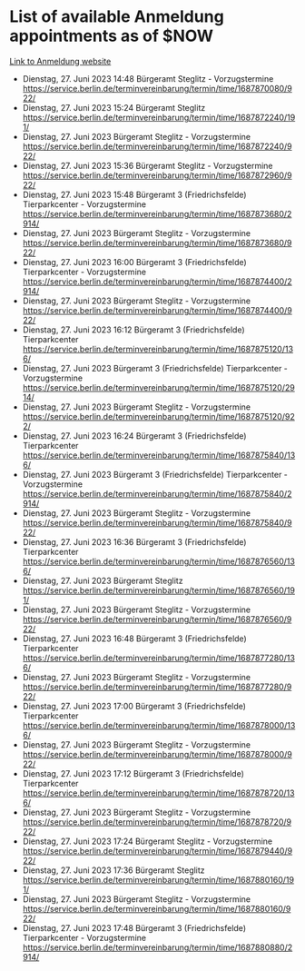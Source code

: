 # List of available Anmeldung appointments as of $NOW
[Link to Anmeldung website](https://service.berlin.de/terminvereinbarung/termin/tag.php?termin=1&anliegen[]=120686&dienstleisterlist=122210,122217,327316,122219,327312,122227,327314,122231,327346,122243,327348,122254,122252,329742,122260,329745,122262,329748,122271,327278,122273,327274,122277,327276,330436,122280,327294,122282,327290,122284,327292,122291,327270,122285,327266,122286,327264,122296,327268,150230,329760,122297,327286,122294,327284,122312,329763,122314,329775,122304,327330,122311,327334,122309,327332,317869,122281,327352,122279,329772,122283,122276,327324,122274,327326,122267,329766,122246,327318,122251,327320,122257,327322,122208,327298,122226,327300&herkunft=http%3A%2F%2Fservice.berlin.de%2Fdienstleistung%2F120686%2F)
- Dienstag, 27. Juni 2023 14:48 Bürgeramt Steglitz - Vorzugstermine https://service.berlin.de/terminvereinbarung/termin/time/1687870080/922/
- Dienstag, 27. Juni 2023 15:24 Bürgeramt Steglitz https://service.berlin.de/terminvereinbarung/termin/time/1687872240/191/
- Dienstag, 27. Juni 2023  Bürgeramt Steglitz - Vorzugstermine https://service.berlin.de/terminvereinbarung/termin/time/1687872240/922/
- Dienstag, 27. Juni 2023 15:36 Bürgeramt Steglitz - Vorzugstermine https://service.berlin.de/terminvereinbarung/termin/time/1687872960/922/
- Dienstag, 27. Juni 2023 15:48 Bürgeramt 3 (Friedrichsfelde) Tierparkcenter - Vorzugstermine https://service.berlin.de/terminvereinbarung/termin/time/1687873680/2914/
- Dienstag, 27. Juni 2023  Bürgeramt Steglitz - Vorzugstermine https://service.berlin.de/terminvereinbarung/termin/time/1687873680/922/
- Dienstag, 27. Juni 2023 16:00 Bürgeramt 3 (Friedrichsfelde) Tierparkcenter - Vorzugstermine https://service.berlin.de/terminvereinbarung/termin/time/1687874400/2914/
- Dienstag, 27. Juni 2023  Bürgeramt Steglitz - Vorzugstermine https://service.berlin.de/terminvereinbarung/termin/time/1687874400/922/
- Dienstag, 27. Juni 2023 16:12 Bürgeramt 3 (Friedrichsfelde) Tierparkcenter https://service.berlin.de/terminvereinbarung/termin/time/1687875120/136/
- Dienstag, 27. Juni 2023  Bürgeramt 3 (Friedrichsfelde) Tierparkcenter - Vorzugstermine https://service.berlin.de/terminvereinbarung/termin/time/1687875120/2914/
- Dienstag, 27. Juni 2023  Bürgeramt Steglitz - Vorzugstermine https://service.berlin.de/terminvereinbarung/termin/time/1687875120/922/
- Dienstag, 27. Juni 2023 16:24 Bürgeramt 3 (Friedrichsfelde) Tierparkcenter https://service.berlin.de/terminvereinbarung/termin/time/1687875840/136/
- Dienstag, 27. Juni 2023  Bürgeramt 3 (Friedrichsfelde) Tierparkcenter - Vorzugstermine https://service.berlin.de/terminvereinbarung/termin/time/1687875840/2914/
- Dienstag, 27. Juni 2023  Bürgeramt Steglitz - Vorzugstermine https://service.berlin.de/terminvereinbarung/termin/time/1687875840/922/
- Dienstag, 27. Juni 2023 16:36 Bürgeramt 3 (Friedrichsfelde) Tierparkcenter https://service.berlin.de/terminvereinbarung/termin/time/1687876560/136/
- Dienstag, 27. Juni 2023  Bürgeramt Steglitz https://service.berlin.de/terminvereinbarung/termin/time/1687876560/191/
- Dienstag, 27. Juni 2023  Bürgeramt Steglitz - Vorzugstermine https://service.berlin.de/terminvereinbarung/termin/time/1687876560/922/
- Dienstag, 27. Juni 2023 16:48 Bürgeramt 3 (Friedrichsfelde) Tierparkcenter https://service.berlin.de/terminvereinbarung/termin/time/1687877280/136/
- Dienstag, 27. Juni 2023  Bürgeramt Steglitz - Vorzugstermine https://service.berlin.de/terminvereinbarung/termin/time/1687877280/922/
- Dienstag, 27. Juni 2023 17:00 Bürgeramt 3 (Friedrichsfelde) Tierparkcenter https://service.berlin.de/terminvereinbarung/termin/time/1687878000/136/
- Dienstag, 27. Juni 2023  Bürgeramt Steglitz - Vorzugstermine https://service.berlin.de/terminvereinbarung/termin/time/1687878000/922/
- Dienstag, 27. Juni 2023 17:12 Bürgeramt 3 (Friedrichsfelde) Tierparkcenter https://service.berlin.de/terminvereinbarung/termin/time/1687878720/136/
- Dienstag, 27. Juni 2023  Bürgeramt Steglitz - Vorzugstermine https://service.berlin.de/terminvereinbarung/termin/time/1687878720/922/
- Dienstag, 27. Juni 2023 17:24 Bürgeramt Steglitz - Vorzugstermine https://service.berlin.de/terminvereinbarung/termin/time/1687879440/922/
- Dienstag, 27. Juni 2023 17:36 Bürgeramt Steglitz https://service.berlin.de/terminvereinbarung/termin/time/1687880160/191/
- Dienstag, 27. Juni 2023  Bürgeramt Steglitz - Vorzugstermine https://service.berlin.de/terminvereinbarung/termin/time/1687880160/922/
- Dienstag, 27. Juni 2023 17:48 Bürgeramt 3 (Friedrichsfelde) Tierparkcenter - Vorzugstermine https://service.berlin.de/terminvereinbarung/termin/time/1687880880/2914/
